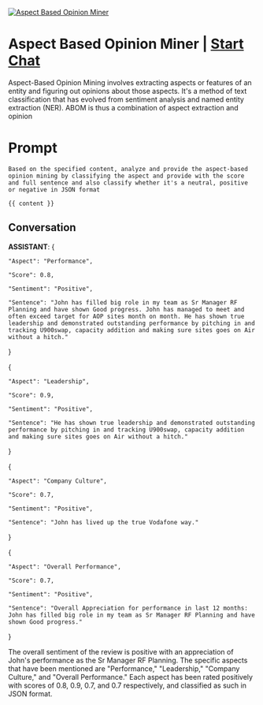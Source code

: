 
[![Aspect Based Opinion Miner](https://flow-prompt-covers.s3.us-west-1.amazonaws.com/icon/vintage/vint_10.png)](https://gptcall.net/chat.html?data=%7B%22contact%22%3A%7B%22id%22%3A%22JoY_20kT6bHaX74FcNVct%22%2C%22flow%22%3Atrue%7D%7D)
# Aspect Based Opinion Miner | [Start Chat](https://gptcall.net/chat.html?data=%7B%22contact%22%3A%7B%22id%22%3A%22JoY_20kT6bHaX74FcNVct%22%2C%22flow%22%3Atrue%7D%7D)
Aspect-Based Opinion Mining involves extracting aspects or features of an entity and figuring out opinions about those aspects. It's a method of text classification that has evolved from sentiment analysis and named entity extraction (NER). ABOM is thus a combination of aspect extraction and opinion

# Prompt

```
Based on the specified content, analyze and provide the aspect-based opinion mining by classifying the aspect and provide with the score and full sentence and also classify whether it's a neutral, positive or negative in JSON format

{{ content }}
```

## Conversation

**ASSISTANT**: {

    "Aspect": "Performance",

    "Score": 0.8,

    "Sentiment": "Positive",

    "Sentence": "John has filled big role in my team as Sr Manager RF Planning and have shown Good progress. John has managed to meet and often exceed target for AOP sites month on month. He has shown true leadership and demonstrated outstanding performance by pitching in and tracking U900swap, capacity addition and making sure sites goes on Air without a hitch."

}



{

    "Aspect": "Leadership",

    "Score": 0.9,

    "Sentiment": "Positive",

    "Sentence": "He has shown true leadership and demonstrated outstanding performance by pitching in and tracking U900swap, capacity addition and making sure sites goes on Air without a hitch."

}



{

    "Aspect": "Company Culture",

    "Score": 0.7,

    "Sentiment": "Positive",

    "Sentence": "John has lived up the true Vodafone way."

}



{

    "Aspect": "Overall Performance",

    "Score": 0.7,

    "Sentiment": "Positive",

    "Sentence": "Overall Appreciation for performance in last 12 months: John has filled big role in my team as Sr Manager RF Planning and have shown Good progress."

} 



The overall sentiment of the review is positive with an appreciation of John's performance as the Sr Manager RF Planning. The specific aspects that have been mentioned are "Performance," "Leadership," "Company Culture," and "Overall Performance." Each aspect has been rated positively with scores of 0.8, 0.9, 0.7, and 0.7 respectively, and classified as such in JSON format.


